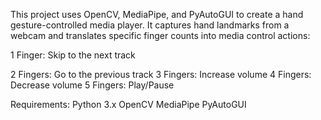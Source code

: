 This project uses OpenCV, MediaPipe, and PyAutoGUI to create a hand gesture-controlled media player. It captures hand landmarks from a webcam and translates specific finger counts into media control actions:

1 Finger: Skip to the next track

2 Fingers: Go to the previous track
3 Fingers: Increase volume
4 Fingers: Decrease volume
5 Fingers: Play/Pause

Requirements:
Python 3.x
OpenCV
MediaPipe
PyAutoGUI
